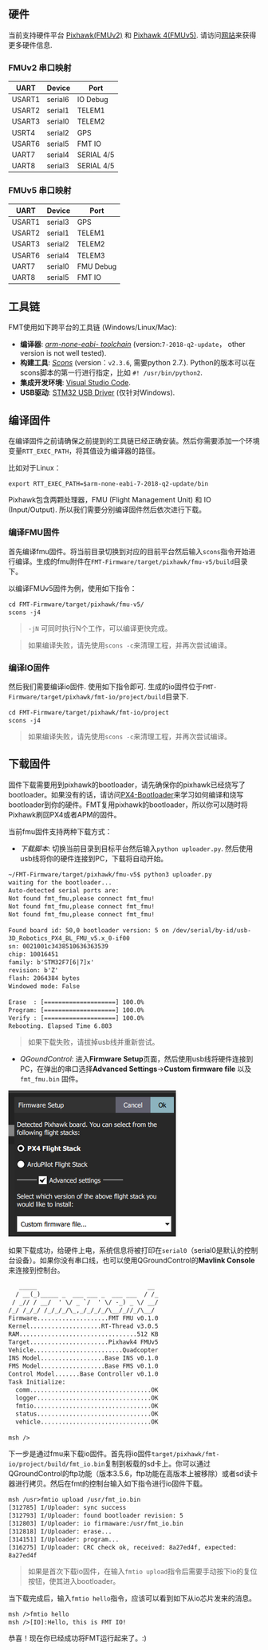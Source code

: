 
## 硬件

当前支持硬件平台 [Pixhawk(FMUv2)](https://docs.px4.io/master/en/flight_controller/pixhawk.html) 和 [Pixhawk 4(FMUv5)](https://docs.px4.io/master/en/flight_controller/pixhawk4.html). 请访问[网站](https://pixhawk.org/)来获得更多硬件信息.

### FMUv2 串口映射

|  UART   | Device  | Port |
|  ----   | ------  | ---- |
|  USART1 | serial6 | IO Debug |
|  USART2 | serial1 | TELEM1 |
|  USART3 | serial0 | TELEM2 |
|  USRT4  | serial2 | GPS |
|  USART6 | serial5 | FMT IO |
|  UART7  | serial4 | SERIAL 4/5 |
|  UART8  | serial3 | SERIAL 4/5 |

### FMUv5 串口映射

|  UART   | Device  | Port |
|  ----   | ------  | ---- |
|  USART1 | serial3 | GPS |
|  USART2 | serial1 | TELEM1 |
|  USART3 | serial2 | TELEM2 |
|  USART6 | serial4 | TELEM3 |
|  UART7  | serial0 | FMU Debug |
|  UART8  | serial5 | FMT IO |

## 工具链

FMT使用如下跨平台的工具链 (Windows/Linux/Mac):

- **编译器**: [*arm-none-eabi- toolchain*](https://developer.arm.com/tools-and-software/open-source-software/developer-tools/gnu-toolchain/gnu-rm/downloads) (version:`7-2018-q2-update`， other version is not well tested).
- **构建工具**: [*Scons*](https://sourceforge.net/projects/scons/files/scons/2.3.6/) (version：`v2.3.6`, 需要python 2.7.). Python的版本可以在scons脚本的第一行进行指定，比如 `#! /usr/bin/python2`.
- **集成开发环境**: [Visual Studio Code](https://code.visualstudio.com/).
- **USB驱动**: [STM32 USB Driver](https://www.st.com/en/development-tools/stsw-stm32102.html) (仅针对Windows).

## 编译固件

在编译固件之前请确保之前提到的工具链已经正确安装。然后你需要添加一个环境变量`RTT_EXEC_PATH`，将其值设为编译器的路径。

比如对于Linux：

```shell
export RTT_EXEC_PATH=$arm-none-eabi-7-2018-q2-update/bin
```

Pixhawk包含两颗处理器，FMU (Flight Management Unit) 和 IO (Input/Output). 所以我们需要分别编译固件然后依次进行下载。

### 编译FMU固件

首先编译fmu固件。将当前目录切换到对应的目前平台然后输入`scons`指令开始进行编译。生成的fmu附件在`FMT-Firmware/target/pixhawk/fmu-v5/build`目录下。

以编译FMUv5固件为例，使用如下指令：

```shell
cd FMT-Firmware/target/pixhawk/fmu-v5/
scons -j4
```

> `-jN` 可同时执行N个工作，可以编译更快完成。

> 如果编译失败，请先使用`scons -c`来清理工程，并再次尝试编译。

### 编译IO固件

然后我们需要编译io固件. 使用如下指令即可. 生成的io固件位于`FMT-Firmware/target/pixhawk/fmt-io/project/build`目录下.

```shell
cd FMT-Firmware/target/pixhawk/fmt-io/project
scons -j4
```

> 如果编译失败，请先使用`scons -c`来清理工程，并再次尝试编译。

## 下载固件

固件下载需要用到pixhawk的bootloader，请先确保你的pixhawk已经烧写了bootloader。如果没有的话，请访问[PX4-Bootloader](https://github.com/PX4/PX4-Bootloader)来学习如何编译和烧写bootloader到你的硬件。FMT复用pixhawk的bootloader，所以你可以随时将Pixhawk刷回PX4或者APM的固件。

当前fmu固件支持两种下载方式：

- *下载脚本*: 切换当前目录到目标平台然后输入`python uploader.py`. 然后使用usb线将你的硬件连接到PC，下载将自动开始。

```
~/FMT-Firmware/target/pixhawk/fmu-v5$ python3 uploader.py 
waiting for the bootloader...
Auto-detected serial ports are:
Not found fmt_fmu,please connect fmt_fmu!
Not found fmt_fmu,please connect fmt_fmu!
Not found fmt_fmu,please connect fmt_fmu!

Found board id: 50,0 bootloader version: 5 on /dev/serial/by-id/usb-3D_Robotics_PX4_BL_FMU_v5.x_0-if00
sn: 0021001c3438510636363539
chip: 10016451
family: b'STM32F7[6|7]x'
revision: b'Z'
flash: 2064384 bytes
Windowed mode: False

Erase  : [====================] 100.0%
Program: [====================] 100.0%
Verify : [====================] 100.0%
Rebooting. Elapsed Time 6.803

```

> 如果下载失败，请拔掉usb线并重新尝试。

- *QGoundControl*: 进入**Firmware Setup**页面，然后使用usb线将硬件连接到PC，在弹出的串口选择**Advanced Settings**->**Custom firmware file** 以及`fmt_fmu.bin` 固件。

![qgc_download](../figures/qgc_download.png)

如果下载成功，给硬件上电，系统信息将被打印在`serial0`（serial0是默认的控制台设备）。如果你没有串口线，也可以使用QGroundControl的**Mavlink Console**来连接到控制台。

```
   _____                               __ 
  / __(_)_____ _  ___ ___ _  ___ ___  / /_
 / _// / __/  ' \/ _ `/  ' \/ -_) _ \/ __/
/_/ /_/_/ /_/_/_/\_,_/_/_/_/\__/_//_/\__/ 
Firmware....................FMT FMU v0.1.0
Kernel....................RT-Thread v3.0.5
RAM.................................512 KB
Target......................Pixhawk4 FMUv5
Vehicle.........................Quadcopter
INS Model..................Base INS v0.1.0
FMS Model..................Base FMS v0.1.0
Control Model.......Base Controller v0.1.0
Task Initialize:
  comm..................................OK
  logger................................OK
  fmtio.................................OK
  status................................OK
  vehicle...............................OK

msh />
```

下一步是通过fmu来下载io固件。首先将io固件`target/pixhawk/fmt-io/project/build/fmt_io.bin`复制到板载的sd卡上。你可以通过QGroundControl的ftp功能（版本3.5.6，ftp功能在高版本上被移除）或者sd读卡器进行拷贝。然后在fmt的控制台输入如下指令进行io固件下载。

```
msh /usr>fmtio upload /usr/fmt_io.bin
[312785] I/Uploader: sync success
[312793] I/Uploader: found bootloader revision: 5
[312803] I/Uploader: io firmaware:/usr/fmt_io.bin
[312818] I/Uploader: erase...
[314151] I/Uploader: program...
[316275] I/Uploader: CRC check ok, received: 8a27ed4f, expected: 8a27ed4f
```

> 如果是首次下载io固件，在输入`fmtio upload`指令后需要手动按下io的复位按钮，使其进入bootloader。

当下载完成后，输入`fmtio hello`指令，应该可以看到如下从io芯片发来的消息。

```
msh />fmtio hello
msh />[IO]:Hello, this is FMT IO!
```

恭喜！现在你已经成功将FMT运行起来了。:)
